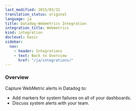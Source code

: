```yaml
---
last_modified: 2015/03/31
translation_status: original
language: ja
title: Datadog-Webmetrics Integration
integration_title: Webmetrics
kind: integration
doclevel: basic
sidebar:
  nav:
    - header: Integrations
    - text: Back to Overview
      href: "/ja/integrations/"
---
```


<div id="int-overview">
<h3>Overview</h3>

Capture WebMetric alerts in Datadog to:
<ul>
<li> Add markers for system failures on all of your dashboards.</li>
<li> Discuss system alerts with your team.</li>
</ul>
</div>

